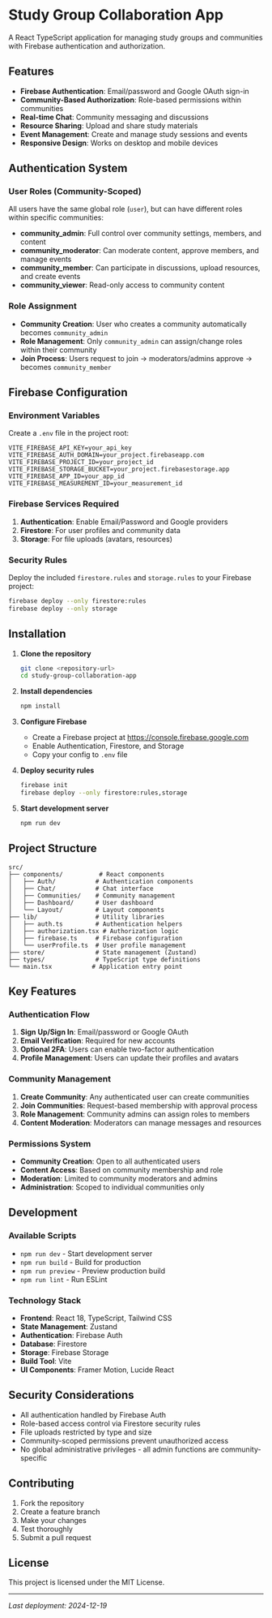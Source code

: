 # Study Group Collaboration App

A React TypeScript application for managing study groups and communities with Firebase authentication and authorization.

## Features

- **Firebase Authentication**: Email/password and Google OAuth sign-in
- **Community-Based Authorization**: Role-based permissions within communities
- **Real-time Chat**: Community messaging and discussions
- **Resource Sharing**: Upload and share study materials
- **Event Management**: Create and manage study sessions and events
- **Responsive Design**: Works on desktop and mobile devices

## Authentication System

### User Roles (Community-Scoped)

All users have the same global role (`user`), but can have different roles within specific communities:

- **community_admin**: Full control over community settings, members, and content
- **community_moderator**: Can moderate content, approve members, and manage events
- **community_member**: Can participate in discussions, upload resources, and create events
- **community_viewer**: Read-only access to community content

### Role Assignment

- **Community Creation**: User who creates a community automatically becomes `community_admin`
- **Role Management**: Only `community_admin` can assign/change roles within their community
- **Join Process**: Users request to join → moderators/admins approve → becomes `community_member`

## Firebase Configuration

### Environment Variables

Create a `.env` file in the project root:

```env
VITE_FIREBASE_API_KEY=your_api_key
VITE_FIREBASE_AUTH_DOMAIN=your_project.firebaseapp.com
VITE_FIREBASE_PROJECT_ID=your_project_id
VITE_FIREBASE_STORAGE_BUCKET=your_project.firebasestorage.app
VITE_FIREBASE_APP_ID=your_app_id
VITE_FIREBASE_MEASUREMENT_ID=your_measurement_id
```

### Firebase Services Required

1. **Authentication**: Enable Email/Password and Google providers
2. **Firestore**: For user profiles and community data
3. **Storage**: For file uploads (avatars, resources)

### Security Rules

Deploy the included `firestore.rules` and `storage.rules` to your Firebase project:

```bash
firebase deploy --only firestore:rules
firebase deploy --only storage
```

## Installation

1. **Clone the repository**
   ```bash
   git clone <repository-url>
   cd study-group-collaboration-app
   ```

2. **Install dependencies**
   ```bash
   npm install
   ```

3. **Configure Firebase**
   - Create a Firebase project at https://console.firebase.google.com
   - Enable Authentication, Firestore, and Storage
   - Copy your config to `.env` file

4. **Deploy security rules**
   ```bash
   firebase init
   firebase deploy --only firestore:rules,storage
   ```

5. **Start development server**
   ```bash
   npm run dev
   ```

## Project Structure

```
src/
├── components/          # React components
│   ├── Auth/           # Authentication components
│   ├── Chat/           # Chat interface
│   ├── Communities/    # Community management
│   ├── Dashboard/      # User dashboard
│   └── Layout/         # Layout components
├── lib/                # Utility libraries
│   ├── auth.ts         # Authentication helpers
│   ├── authorization.tsx # Authorization logic
│   ├── firebase.ts     # Firebase configuration
│   └── userProfile.ts  # User profile management
├── store/              # State management (Zustand)
├── types/              # TypeScript type definitions
└── main.tsx           # Application entry point
```

## Key Features

### Authentication Flow

1. **Sign Up/Sign In**: Email/password or Google OAuth
2. **Email Verification**: Required for new accounts
3. **Optional 2FA**: Users can enable two-factor authentication
4. **Profile Management**: Users can update their profiles and avatars

### Community Management

1. **Create Community**: Any authenticated user can create communities
2. **Join Communities**: Request-based membership with approval process
3. **Role Management**: Community admins can assign roles to members
4. **Content Moderation**: Moderators can manage messages and resources

### Permissions System

- **Community Creation**: Open to all authenticated users
- **Content Access**: Based on community membership and role
- **Moderation**: Limited to community moderators and admins
- **Administration**: Scoped to individual communities only

## Development

### Available Scripts

- `npm run dev` - Start development server
- `npm run build` - Build for production
- `npm run preview` - Preview production build
- `npm run lint` - Run ESLint

### Technology Stack

- **Frontend**: React 18, TypeScript, Tailwind CSS
- **State Management**: Zustand
- **Authentication**: Firebase Auth
- **Database**: Firestore
- **Storage**: Firebase Storage
- **Build Tool**: Vite
- **UI Components**: Framer Motion, Lucide React

## Security Considerations

- All authentication handled by Firebase Auth
- Role-based access control via Firestore security rules
- File uploads restricted by type and size
- Community-scoped permissions prevent unauthorized access
- No global administrative privileges - all admin functions are community-specific

## Contributing

1. Fork the repository
2. Create a feature branch
3. Make your changes
4. Test thoroughly
5. Submit a pull request

## License

This project is licensed under the MIT License.

---
*Last deployment: 2024-12-19*
